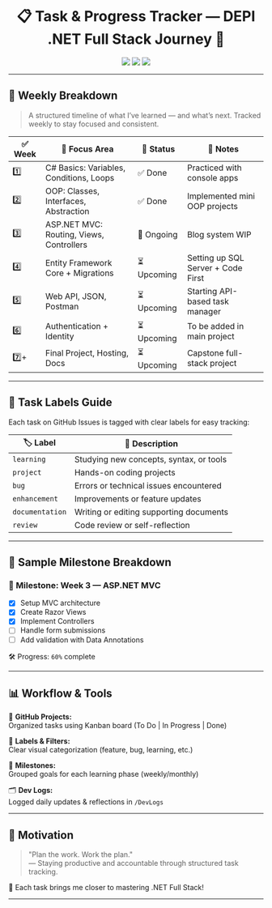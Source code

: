 <h1 align="center">📋 Task & Progress Tracker — DEPI .NET Full Stack Journey 🚀</h1>

<p align="center">
  <img src="https://img.shields.io/badge/Status-In%20Progress-yellow?style=flat-square&logo=github" />
  <img src="https://img.shields.io/badge/Framework-ASP.NET-blue?style=flat-square&logo=dotnet" />
  <img src="https://img.shields.io/badge/Language-C%23-blueviolet?style=flat-square&logo=csharp" />
</p>

---

## 📆 Weekly Breakdown

> A structured timeline of what I’ve learned — and what’s next. Tracked weekly to stay focused and consistent.

| ✅ Week | 🎯 Focus Area                              | 📌 Status   | 📝 Notes                              |
|--------|---------------------------------------------|------------|----------------------------------------|
| 1️⃣     | C# Basics: Variables, Conditions, Loops     | ✅ Done     | Practiced with console apps            |
| 2️⃣     | OOP: Classes, Interfaces, Abstraction       | ✅ Done     | Implemented mini OOP projects          |
| 3️⃣     | ASP.NET MVC: Routing, Views, Controllers    | 🔄 Ongoing  | Blog system WIP                        |
| 4️⃣     | Entity Framework Core + Migrations          | ⏳ Upcoming | Setting up SQL Server + Code First     |
| 5️⃣     | Web API, JSON, Postman                      | ⏳ Upcoming | Starting API-based task manager        |
| 6️⃣     | Authentication + Identity                   | ⏳ Upcoming | To be added in main project            |
| 7️⃣+    | Final Project, Hosting, Docs                | ⏳ Upcoming | Capstone full-stack project            |

---

## 🧩 Task Labels Guide

Each task on GitHub Issues is tagged with clear labels for easy tracking:

| 🏷️ Label          | 📖 Description                                     |
|-------------------|----------------------------------------------------|
| `learning`         | Studying new concepts, syntax, or tools            |
| `project`          | Hands-on coding projects                           |
| `bug`              | Errors or technical issues encountered             |
| `enhancement`      | Improvements or feature updates                    |
| `documentation`    | Writing or editing supporting documents            |
| `review`           | Code review or self-reflection                     |

---

## 📍 Sample Milestone Breakdown

### 🎯 Milestone: Week 3 — ASP.NET MVC

- [x] Setup MVC architecture  
- [x] Create Razor Views  
- [x] Implement Controllers  
- [ ] Handle form submissions  
- [ ] Add validation with Data Annotations  

🛠️ Progress: `60%` complete

---

## 📊 Workflow & Tools

🔧 **GitHub Projects:**  
Organized tasks using Kanban board (To Do | In Progress | Done)

🔖 **Labels & Filters:**  
Clear visual categorization (feature, bug, learning, etc.)

📌 **Milestones:**  
Grouped goals for each learning phase (weekly/monthly)

🗂️ **Dev Logs:**  
Logged daily updates & reflections in `/DevLogs`

---

## 🧠 Motivation

> "Plan the work. Work the plan."  
> — Staying productive and accountable through structured task tracking.

🎯 Each task brings me closer to mastering .NET Full Stack!


---


